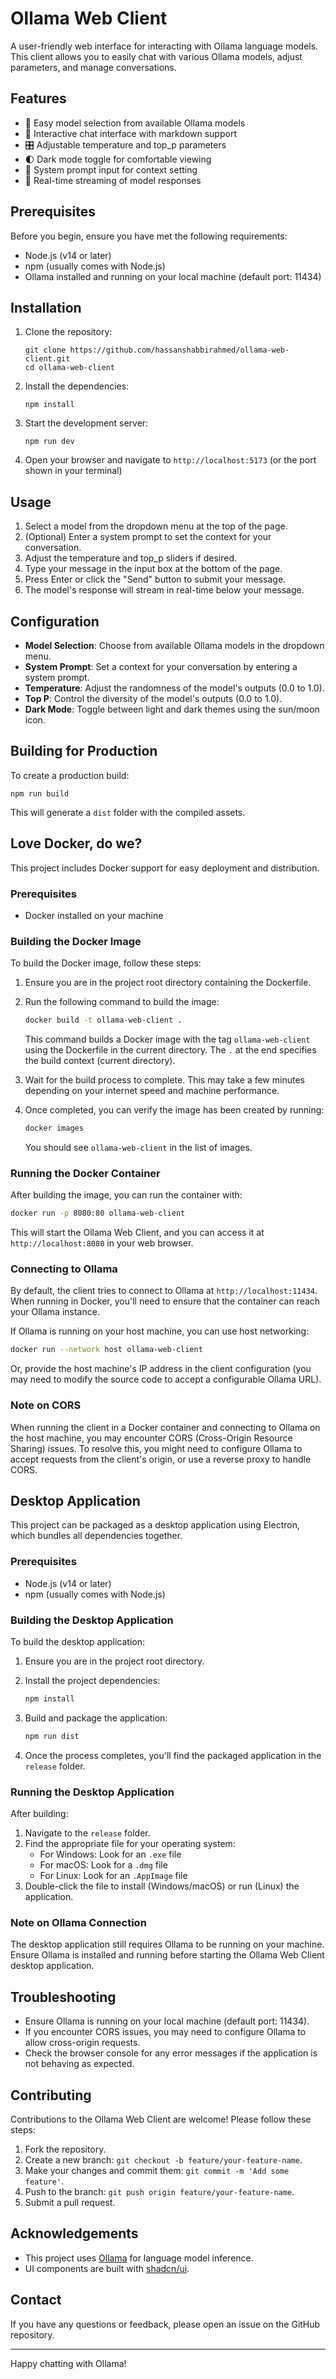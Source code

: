 # Ollama Web Client

A user-friendly web interface for interacting with Ollama language models. This client allows you to easily chat with various Ollama models, adjust parameters, and manage conversations.

## Features

- 🚀 Easy model selection from available Ollama models
- 💬 Interactive chat interface with markdown support
- 🎛️ Adjustable temperature and top_p parameters
- 🌓 Dark mode toggle for comfortable viewing
- 📝 System prompt input for context setting
- 🔄 Real-time streaming of model responses

## Prerequisites

Before you begin, ensure you have met the following requirements:

- Node.js (v14 or later)
- npm (usually comes with Node.js)
- Ollama installed and running on your local machine (default port: 11434)

## Installation

1. Clone the repository:
   ```
   git clone https://github.com/hassanshabbirahmed/ollama-web-client.git
   cd ollama-web-client
   ```

2. Install the dependencies:
   ```
   npm install
   ```

3. Start the development server:
   ```
   npm run dev
   ```

4. Open your browser and navigate to `http://localhost:5173` (or the port shown in your terminal)

## Usage

1. Select a model from the dropdown menu at the top of the page.
2. (Optional) Enter a system prompt to set the context for your conversation.
3. Adjust the temperature and top_p sliders if desired.
4. Type your message in the input box at the bottom of the page.
5. Press Enter or click the "Send" button to submit your message.
6. The model's response will stream in real-time below your message.

## Configuration

- **Model Selection**: Choose from available Ollama models in the dropdown menu.
- **System Prompt**: Set a context for your conversation by entering a system prompt.
- **Temperature**: Adjust the randomness of the model's outputs (0.0 to 1.0).
- **Top P**: Control the diversity of the model's outputs (0.0 to 1.0).
- **Dark Mode**: Toggle between light and dark themes using the sun/moon icon.

## Building for Production

To create a production build:

```
npm run build
```

This will generate a `dist` folder with the compiled assets.

## Love Docker, do we?

This project includes Docker support for easy deployment and distribution.

### Prerequisites

- Docker installed on your machine

### Building the Docker Image

To build the Docker image, follow these steps:

1. Ensure you are in the project root directory containing the Dockerfile.

2. Run the following command to build the image:

   ```bash
   docker build -t ollama-web-client .
   ```

   This command builds a Docker image with the tag `ollama-web-client` using the Dockerfile in the current directory. The `.` at the end specifies the build context (current directory).

3. Wait for the build process to complete. This may take a few minutes depending on your internet speed and machine performance.

4. Once completed, you can verify the image has been created by running:

   ```bash
   docker images
   ```

   You should see `ollama-web-client` in the list of images.

### Running the Docker Container

After building the image, you can run the container with:

```bash
docker run -p 8080:80 ollama-web-client
```

This will start the Ollama Web Client, and you can access it at `http://localhost:8080` in your web browser.

### Connecting to Ollama

By default, the client tries to connect to Ollama at `http://localhost:11434`. When running in Docker, you'll need to ensure that the container can reach your Ollama instance.

If Ollama is running on your host machine, you can use host networking:

```bash
docker run --network host ollama-web-client
```

Or, provide the host machine's IP address in the client configuration (you may need to modify the source code to accept a configurable Ollama URL).

### Note on CORS

When running the client in a Docker container and connecting to Ollama on the host machine, you may encounter CORS (Cross-Origin Resource Sharing) issues. To resolve this, you might need to configure Ollama to accept requests from the client's origin, or use a reverse proxy to handle CORS.

## Desktop Application

This project can be packaged as a desktop application using Electron, which bundles all dependencies together.

### Prerequisites

- Node.js (v14 or later)
- npm (usually comes with Node.js)

### Building the Desktop Application

To build the desktop application:

1. Ensure you are in the project root directory.

2. Install the project dependencies:
   ```bash
   npm install
   ```

3. Build and package the application:
   ```bash
   npm run dist
   ```

4. Once the process completes, you'll find the packaged application in the `release` folder.

### Running the Desktop Application

After building:

1. Navigate to the `release` folder.
2. Find the appropriate file for your operating system:
   - For Windows: Look for an `.exe` file
   - For macOS: Look for a `.dmg` file
   - For Linux: Look for an `.AppImage` file
3. Double-click the file to install (Windows/macOS) or run (Linux) the application.

### Note on Ollama Connection

The desktop application still requires Ollama to be running on your machine. Ensure Ollama is installed and running before starting the Ollama Web Client desktop application.

## Troubleshooting

- Ensure Ollama is running on your local machine (default port: 11434).
- If you encounter CORS issues, you may need to configure Ollama to allow cross-origin requests.
- Check the browser console for any error messages if the application is not behaving as expected.

## Contributing

Contributions to the Ollama Web Client are welcome! Please follow these steps:

1. Fork the repository.
2. Create a new branch: `git checkout -b feature/your-feature-name`.
3. Make your changes and commit them: `git commit -m 'Add some feature'`.
4. Push to the branch: `git push origin feature/your-feature-name`.
5. Submit a pull request.

## Acknowledgements

- This project uses [Ollama](https://ollama.ai/) for language model inference.
- UI components are built with [shadcn/ui](https://ui.shadcn.com/).

## Contact

If you have any questions or feedback, please open an issue on the GitHub repository.

---

Happy chatting with Ollama!
